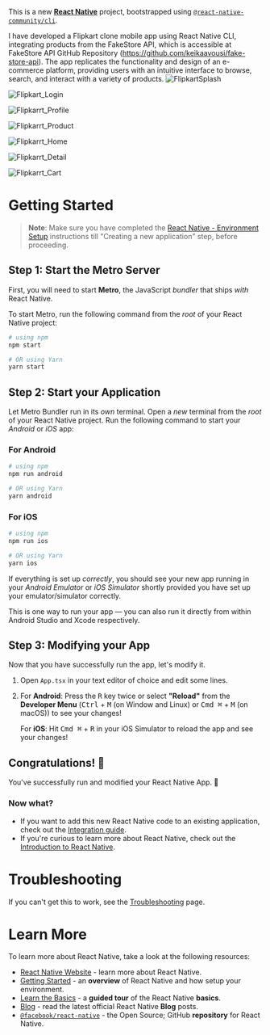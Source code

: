 This is a new [**React Native**](https://reactnative.dev) project, bootstrapped using [`@react-native-community/cli`](https://github.com/react-native-community/cli).

I have developed a Flipkart clone mobile app using React Native CLI, integrating products from the FakeStore API, which is accessible at FakeStore API GitHub Repository (https://github.com/keikaavousi/fake-store-api). The app replicates the functionality and design of an e-commerce platform, providing users with an intuitive interface to browse, search, and interact with a variety of products.
![FlipkartSplash](https://github.com/user-attachments/assets/72606b3e-0805-41ef-a56d-c0331c83b19e)

![Flipkart_Login](https://github.com/user-attachments/assets/da9dea72-8b3b-4e10-b401-84916091206e)

![Flipkarrt_Profile](https://github.com/user-attachments/assets/e415c35e-f79f-4550-8e85-078ed00589ef)

![Flipkarrt_Product](https://github.com/user-attachments/assets/e1f2a47c-622e-411a-82e3-937c80653a87)

![Flipkarrt_Home](https://github.com/user-attachments/assets/4974486d-6585-47da-9da9-7e6ada9b0579)

![Flipkarrt_Detail](https://github.com/user-attachments/assets/ec80df3b-5378-408a-9ec2-214907132afb)


![Flipkarrt_Cart](https://github.com/user-attachments/assets/e2c34ec8-1f8b-430b-bb15-e4d6b63985db)






# Getting Started
>**Note**: Make sure you have completed the [React Native - Environment Setup](https://reactnative.dev/docs/environment-setup) instructions till "Creating a new application" step, before proceeding.

## Step 1: Start the Metro Server

First, you will need to start **Metro**, the JavaScript _bundler_ that ships _with_ React Native.

To start Metro, run the following command from the _root_ of your React Native project:

```bash
# using npm
npm start

# OR using Yarn
yarn start
```

## Step 2: Start your Application

Let Metro Bundler run in its _own_ terminal. Open a _new_ terminal from the _root_ of your React Native project. Run the following command to start your _Android_ or _iOS_ app:

### For Android

```bash
# using npm
npm run android

# OR using Yarn
yarn android
```

### For iOS

```bash
# using npm
npm run ios

# OR using Yarn
yarn ios
```

If everything is set up _correctly_, you should see your new app running in your _Android Emulator_ or _iOS Simulator_ shortly provided you have set up your emulator/simulator correctly.

This is one way to run your app — you can also run it directly from within Android Studio and Xcode respectively.

## Step 3: Modifying your App

Now that you have successfully run the app, let's modify it.

1. Open `App.tsx` in your text editor of choice and edit some lines.
2. For **Android**: Press the <kbd>R</kbd> key twice or select **"Reload"** from the **Developer Menu** (<kbd>Ctrl</kbd> + <kbd>M</kbd> (on Window and Linux) or <kbd>Cmd ⌘</kbd> + <kbd>M</kbd> (on macOS)) to see your changes!

   For **iOS**: Hit <kbd>Cmd ⌘</kbd> + <kbd>R</kbd> in your iOS Simulator to reload the app and see your changes!

## Congratulations! :tada:

You've successfully run and modified your React Native App. :partying_face:

### Now what?

- If you want to add this new React Native code to an existing application, check out the [Integration guide](https://reactnative.dev/docs/integration-with-existing-apps).
- If you're curious to learn more about React Native, check out the [Introduction to React Native](https://reactnative.dev/docs/getting-started).

# Troubleshooting

If you can't get this to work, see the [Troubleshooting](https://reactnative.dev/docs/troubleshooting) page.

# Learn More

To learn more about React Native, take a look at the following resources:

- [React Native Website](https://reactnative.dev) - learn more about React Native.
- [Getting Started](https://reactnative.dev/docs/environment-setup) - an **overview** of React Native and how setup your environment.
- [Learn the Basics](https://reactnative.dev/docs/getting-started) - a **guided tour** of the React Native **basics**.
- [Blog](https://reactnative.dev/blog) - read the latest official React Native **Blog** posts.
- [`@facebook/react-native`](https://github.com/facebook/react-native) - the Open Source; GitHub **repository** for React Native.
